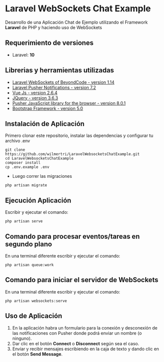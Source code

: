 # Laravel WebSockets Chat Example 
Desarrollo de una Aplicación Chat de Ejemplo utilizando el Framework **Laravel** de PHP y haciendo uso de WebSockets

## Requerimiento de versiones
- Laravel: **10**

## Librerias y herramientas utilizadas

- [Laravel WebSockets of BeyondCode - version 1.14](https://beyondco.de/docs/laravel-websockets/getting-started/installation)
- [Laravel Pusher Notifications - version 7.2](https://pusher.com/tutorials/web-notifications-laravel-pusher-channels/)
- [Vue Js - version 2.6.4](https://cdnjs.com/libraries/vue/2.6.14)
- [JQuery - version 3.6.3](https://releases.jquery.com/)
- [Pusher JavaScript library for the browser - version 8.0.1](https://cdnjs.com/libraries/pusher)
- [Bootstrap Framework - version 5.0](https://getbootstrap.com/docs/5.0/getting-started/introduction/)


## Instalación de Aplicación

Primero clonar este repositorio, instalar las dependencias y configurar tu archivo .env

```
git clone https://github.com/wilmertri/LaravelWebsocketsChatExample.git
cd LaravelWebsocketsChatExample
composer install
cp .env.example .env
```

- Luego correr las migraciones

```
php artisan migrate
```

## Ejecución Aplicación
Escribir y ejecutar el comando:
```
php artisan serve
```

## Comando para procesar eventos/tareas en segundo plano

En una terminal diferente escribir y ejecutar el comando:
```
php artisan queue:work
```

## Comando para iniciar el servidor de WebSockets

En una terminal diferente escribir y ejecutar el comando:
```
php artisan websockets:serve
```

## Uso de Aplicación
1. En la aplicación habra un formulario para la conexión y desconexión de las notificaciones con Pusher donde podrá enviar un nombre (o ninguno).
2. Dar clic en el botón **Connect** o **Disconnect** según sea el caso.
3. Enviar y recibir mensajes escribiendo en la caja de texto y dando clic en el botón **Send Message**.

